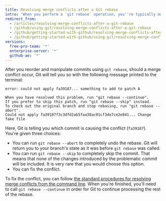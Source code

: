 ```yaml
---
title: Resolving merge conflicts after a Git rebase
intro: 'When you perform a `git rebase` operation, you''re typically moving commits around. Because of this, you might get into a situation where a merge conflict is introduced. That means that two of your commits modified the same line in the same file, and Git doesn''t know which change to apply.'
redirect_from:
  - /articles/resolving-merge-conflicts-after-a-git-rebase
  - /github/using-git/resolving-merge-conflicts-after-a-git-rebase
  - /github/getting-started-with-github/resolving-merge-conflicts-after-a-git-rebase
  - /github/getting-started-with-github/using-git/resolving-merge-conflicts-after-a-git-rebase
versions:
  free-pro-team: '*'
  enterprise-server: '*'
  github-ae: '*'
---
```

After you reorder and manipulate commits using `git rebase`, should a merge conflict occur, Git will tell you so with the following message printed to the terminal:

```shell
error: could not apply fa39187... something to add to patch A

When you have resolved this problem, run "git rebase --continue".
If you prefer to skip this patch, run "git rebase --skip" instead.
To check out the original branch and stop rebasing, run "git rebase --abort".
Could not apply fa39187f3c3dfd2ab5faa38ac01cf3de7ce2e841... Change fake file
```

Here, Git is telling you which commit is causing the conflict (`fa39187`). You're given three choices:

* You can run `git rebase --abort` to completely undo the rebase. Git will return you to your branch's state as it was before `git rebase` was called.
* You can run `git rebase --skip` to completely skip the commit. That means that none of the changes introduced by the problematic commit will be included. It is very rare that you would choose this option.
* You can fix the conflict.

To fix the conflict, you can follow [the standard procedures for resolving merge conflicts from the command line](/articles/resolving-a-merge-conflict-using-the-command-line). When you're finished, you'll need to call `git rebase --continue` in order for Git to continue processing the rest of the rebase.
